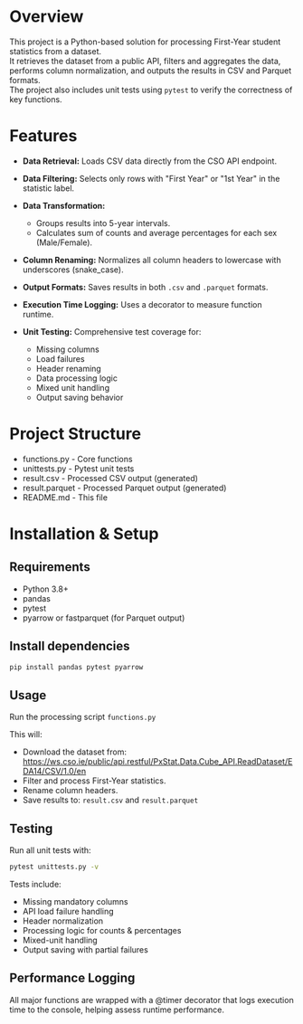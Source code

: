 # Overview

This project is a Python-based solution for processing First-Year student statistics from a dataset.  
It retrieves the dataset from a public API, filters and aggregates the data, performs column normalization, and outputs the results in CSV and Parquet formats.  
The project also includes unit tests using `pytest` to verify the correctness of key functions.

# Features

- **Data Retrieval:** Loads CSV data directly from the CSO API endpoint.

- **Data Filtering:** Selects only rows with "First Year" or "1st Year" in the statistic label.

- **Data Transformation:**
  - Groups results into 5-year intervals.
  - Calculates sum of counts and average percentages for each sex (Male/Female).

- **Column Renaming:** Normalizes all column headers to lowercase with underscores (snake_case).

- **Output Formats:** Saves results in both `.csv` and `.parquet` formats.

- **Execution Time Logging:** Uses a decorator to measure function runtime.

- **Unit Testing:** Comprehensive test coverage for:
  - Missing columns
  - Load failures
  - Header renaming
  - Data processing logic
  - Mixed unit handling
  - Output saving behavior
 
# Project Structure
- functions.py - Core functions
- unittests.py - Pytest unit tests
- result.csv - Processed CSV output (generated)
- result.parquet - Processed Parquet output (generated)
- README.md - This file

# Installation & Setup

## Requirements

- Python 3.8+
- pandas
- pytest
- pyarrow or fastparquet (for Parquet output)

## **Install dependencies**
```bash
pip install pandas pytest pyarrow
```
## Usage
Run the processing script `functions.py`

This will:
- Download the dataset from:
https://ws.cso.ie/public/api.restful/PxStat.Data.Cube_API.ReadDataset/EDA14/CSV/1.0/en
- Filter and process First-Year statistics.
- Rename column headers.
- Save results to: `result.csv` and `result.parquet`

## Testing
Run all unit tests with:
```bash
pytest unittests.py -v
```
Tests include:
- Missing mandatory columns
- API load failure handling
- Header normalization
- Processing logic for counts & percentages
- Mixed-unit handling
- Output saving with partial failures

## Performance Logging
All major functions are wrapped with a @timer decorator that logs execution time to the console, helping assess runtime performance.





